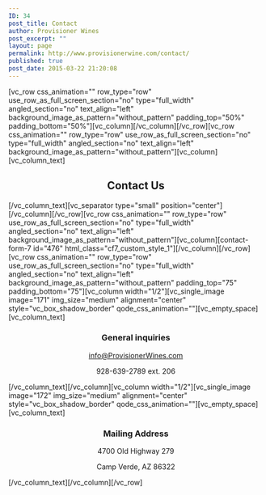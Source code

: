 ```yaml
---
ID: 34
post_title: Contact
author: Provisioner Wines
post_excerpt: ""
layout: page
permalink: http://www.provisionerwine.com/contact/
published: true
post_date: 2015-03-22 21:20:08
---
```

[vc_row css_animation="" row_type="row" use_row_as_full_screen_section="no" type="full_width" angled_section="no" text_align="left" background_image_as_pattern="without_pattern" padding_top="50%" padding_bottom="50%"][vc_column][/vc_column][/vc_row][vc_row css_animation="" row_type="row" use_row_as_full_screen_section="no" type="full_width" angled_section="no" text_align="left" background_image_as_pattern="without_pattern"][vc_column][vc_column_text]
<h2 style="text-align: center;">Contact Us</h2>
[/vc_column_text][vc_separator type="small" position="center"][/vc_column][/vc_row][vc_row css_animation="" row_type="row" use_row_as_full_screen_section="no" type="full_width" angled_section="no" text_align="left" background_image_as_pattern="without_pattern"][vc_column][contact-form-7 id="476" html_class="cf7_custom_style_1"][/vc_column][/vc_row][vc_row css_animation="" row_type="row" use_row_as_full_screen_section="no" type="full_width" angled_section="no" text_align="left" background_image_as_pattern="without_pattern" padding_top="75" padding_bottom="75"][vc_column width="1/2"][vc_single_image image="171" img_size="medium" alignment="center" style="vc_box_shadow_border" qode_css_animation=""][vc_empty_space][vc_column_text]
<h3 style="text-align: center;">General inquiries</h3>
<p style="text-align: center;"><a href="mailto:info@ProvisionerWines.com">info@ProvisionerWines.com</a></p>
<p style="text-align: center;">928-639-2789 ext. 206</p>
[/vc_column_text][/vc_column][vc_column width="1/2"][vc_single_image image="172" img_size="medium" alignment="center" style="vc_box_shadow_border" qode_css_animation=""][vc_empty_space][vc_column_text]
<h3 style="text-align: center;">Mailing Address</h3>
<p style="text-align: center;">4700 Old Highway 279</p>
<p style="text-align: center;">Camp Verde, AZ 86322</p>
[/vc_column_text][/vc_column][/vc_row]